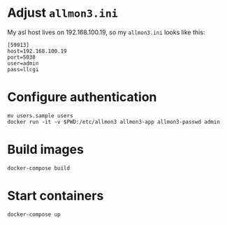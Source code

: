 # Adjust `allmon3.ini`
My asl host lives on 192.168.100.19, so my `allmon3.ini` looks like this:
```
[59913]
host=192.168.100.19
port=5038
user=admin
pass=llcgi
```

# Configure authentication
```
mv users.sample users
docker run -it -v $PWD:/etc/allmon3 allmon3-app allmon3-passwd admin
```

# Build images
`docker-compose build`

# Start containers
`docker-compose up`

